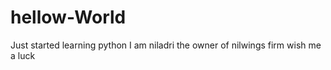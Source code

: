 # hellow-World
Just started learning python
I am niladri the owner of nilwings firm 
wish me a luck
